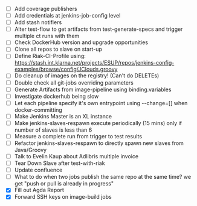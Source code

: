  - [ ] Add coverage publishers
 - [ ] Add credentials at jenkins-job-config level
 - [ ] Add stash notifiers
 - [ ] Alter test-flow to get artifacts from test-generate-specs and trigger multiple ct runs with them
 - [ ] Check DockerHub version and upgrade opportunities
 - [ ] Clone all repos to slave on start-up
 - [ ] Define Riak-CI-Profile using: https://stash.int.klarna.net/projects/ESUP/repos/jenkins-config-examples/browse/config/JClouds.groovy
 - [ ] Do cleanup of images on the registry! (Can't do DELETEs)
 - [ ] Double check all git-jobs overriding parameters
 - [ ] Generate Artifacts from image-pipeline using binding.variables
 - [ ] Investigate dockerhub being slow
 - [ ] Let each pipeline specify it's own entrypoint using --change=[] when docker-committing
 - [ ] Make Jenkins Master is an XL instance
 - [ ] Make jenkins-slaves-respawn execute periodically (15 mins) only if number of slaves is less than 6
 - [ ] Measure a complete run from trigger to test results
 - [ ] Refactor jenkins-slaves-respawn to directly spawn new slaves from Java/Groovy
 - [ ] Talk to Evelin Kaup about Adlibris multiple invoice
 - [ ] Tear Down Slave after test-with-riak
 - [ ] Update confluence
 - [ ] What to do when two jobs publish the same repo at the same time? we get "push or pull is already in progress"
 - [X] Fill out Agda Report
 - [X] Forward SSH keys on image-build jobs
